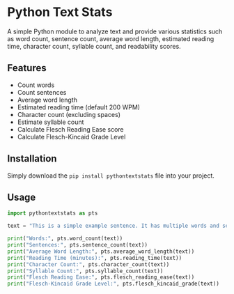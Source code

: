# Python Text Stats

A simple Python module to analyze text and provide various statistics such as word count, sentence count, average word length, estimated reading time, character count, syllable count, and readability scores.

## Features

- Count words
- Count sentences
- Average word length
- Estimated reading time (default 200 WPM)
- Character count (excluding spaces)
- Estimate syllable count
- Calculate Flesch Reading Ease score
- Calculate Flesch-Kincaid Grade Level

## Installation

Simply download the `pip install pythontextstats` file into your project.

## Usage

```python
import pythontextstats as pts

text = "This is a simple example sentence. It has multiple words and sentences."

print("Words:", pts.word_count(text))
print("Sentences:", pts.sentence_count(text))
print("Average Word Length:", pts.average_word_length(text))
print("Reading Time (minutes):", pts.reading_time(text))
print("Character Count:", pts.character_count(text))
print("Syllable Count:", pts.syllable_count(text))
print("Flesch Reading Ease:", pts.flesch_reading_ease(text))
print("Flesch-Kincaid Grade Level:", pts.flesch_kincaid_grade(text))
